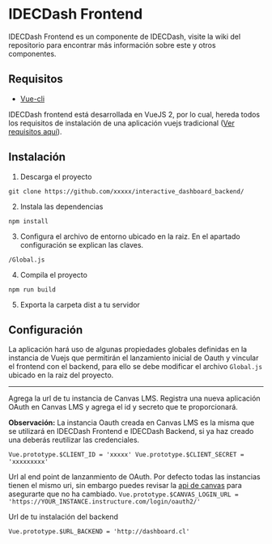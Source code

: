 # IDECDash Frontend
IDECDash Frontend es un componente de IDECDash, visite la wiki del repositorio para encontrar más información sobre este y otros componentes.

## Requisitos
- [Vue-cli](https://cli.vuejs.org/ "Vue-cli")

IDECDash frontend está desarrollada en VueJS 2, por lo cual, hereda todos los requisitos de instalación de una aplicación vuejs tradicional ([Ver requisitos aquí](https://vuejs.org/v2/guide/installation.html "Requisitos de vuejs")).

## Instalación

1) Descarga el proyecto

`git clone https://github.com/xxxxx/interactive_dashboard_backend/`

2) Instala las dependencias

`npm install`

3) Configura el archivo de entorno ubicado en la raiz. En el apartado configuración se explican las claves.

`/Global.js`

4) Compila el proyecto

`npm run build`

5) Exporta la carpeta dist a tu servidor

## Configuración
La aplicación hará uso de algunas propiedades globales definidas en la instancia de Vuejs que permitirán el lanzamiento inicial de Oauth y vincular el frontend con el backend, para ello se debe modificar el archivo `Global.js` ubicado en la raiz del proyecto. 

*** 

Agrega la url de tu instancia de Canvas LMS. Registra una nueva aplicación OAuth en Canvas LMS y agrega el id y secreto que te proporcionará.

**Observación:** La instancia Oauth creada en Canvas LMS es la misma que se utilizará en IDECDash Frontend e IDECDash Backend, si ya haz creado una deberás reutilizar las credenciales.

`
Vue.prototype.$CLIENT_ID = 'xxxxx'
Vue.prototype.$CLIENT_SECRET = 'xxxxxxxxx'
`

Url al end point de lanzanmiento de OAuth. Por defecto todas las instancias tienen el mismo uri, sin embargo puedes revisar la [api de canvas](https://canvas.instructure.com/doc/api/ "api de canvas") para asegurarte que no ha cambiado. 
`
Vue.prototype.$CANVAS_LOGIN_URL = 'https://YOUR_INSTANCE.instructure.com/login/oauth2/'
`

Url de tu instalación del backend

`
Vue.prototype.$URL_BACKEND = 'http://dashboard.cl'
`
